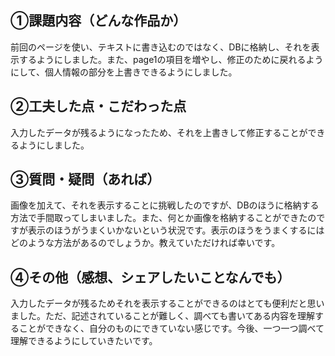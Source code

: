 ## ①課題内容（どんな作品か）
前回のページを使い、テキストに書き込むのではなく、DBに格納し、それを表示するようにしました。また、page1の項目を増やし、修正のために戻れるようにして、個人情報の部分を上書きできるようにしました。

## ②工夫した点・こだわった点
入力したデータが残るようになったため、それを上書きして修正することができるようにしました。


## ③質問・疑問（あれば）
画像を加えて、それを表示することに挑戦したのですが、DBのほうに格納する方法で手間取ってしまいました。また、何とか画像を格納することができたのですが表示のほうがうまくいかないという状況です。表示のほうをうまくするにはどのような方法があるのでしょうか。教えていただければ幸いです。


## ④その他（感想、シェアしたいことなんでも）
入力したデータが残るためそれを表示することができるのはとても便利だと思いました。ただ、記述されていることが難しく、調べても書いてある内容を理解することができなく、自分のものにできていない感じです。今後、一つ一つ調べて理解できるようにしていきたいです。
